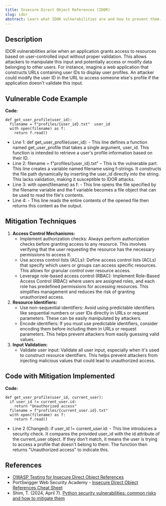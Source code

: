 ```yaml
---
title: Insecure Direct Object References (IDOR)
slug: idor
abstract: Learn what IDOR vulnerabilities are and how to prevent them.
---
```


## Description
IDOR vulnerabilities arise when an application grants access to resources based on user-controlled input without proper validation. This allows attackers to manipulate this input and potentially access or modify data belonging to other users. For instance, imagine a web application that constructs URLs containing user IDs to display user profiles. An attacker could modify the user ID in the URL to access someone else's profile if the application doesn't validate this input.

## Vulnerable Code Example
**Code:**
```
def get_user_profile(user_id):
  filename = f"profiles/{user_id}.txt"  user_id
  with open(filename) as f:
    return f.read()
```
* Line 1: def get_user_profile(user_id): - This line defines a function named get_user_profile that takes a single argument, user_id. This function is intended to retrieve a user's profile information based on their ID.
* Line 2: filename = f"profiles/{user_id}.txt" – This is the vulnerable part. This line creates a variable named filename using f-strings. It constructs the file path dynamically by inserting the user_id directly into the string. This lacks validation, making it susceptible to IDOR attacks.
* Line 3: with open(filename) as f: - This line opens the file specified by the filename variable and the f variable becomes a file object that can be used to read the file's contents.
* Line 4: - This line reads the entire contents of the opened file then returns this content as the output.


## Mitigation Techniques
1. **Access Control Mechanisms:**
   - Implement authorization checks: Always perform authorization checks before granting access to any resource. This involves verifying that the user requesting the resource has the necessary permissions to access it.
   - Use access control lists (ACLs): Define access control lists (ACLs) that specify which users or groups can access specific resources. This allows for granular control over resource access.
   - Leverage role-based access control (RBAC): Implement Role-Based Access Control (RBAC) where users are assigned roles, and each role has predefined permissions for accessing resources. This simplifies management and reduces the risk of granting unauthorized access.
2. **Resource Identifiers:**
   - Use non-sequential identifiers: Avoid using predictable identifiers like sequential numbers or user IDs directly in URLs or request parameters. These can be easily manipulated by attackers. 
   - Encode identifiers: If you must use predictable identifiers, consider encoding them before including them in URLs or request parameters. This helps prevent attackers from easily guessing valid values. 
3. **Input Validation:**
   - Validate user input: Validate all user input, especially when it's used to construct resource identifiers. This helps prevent attackers from injecting malicious values that could lead to unauthorized access.

## Code with Mitigation Implemented
**Code:**
```
def get_user_profile(user_id, current_user):
  if user_id != current_user.id:
    return "Unauthorized access"
  filename = f"profiles/{current_user.id}.txt" 
  with open(filename) as f:
    return f.read()
```
* Line 2 (Changed): if user_id != current_user.id: - This line introduces a security check. It compares the provided user_id with the id attribute of the current_user object. If they don't match, it means the user is trying to access a profile that doesn't belong to them. The function then returns "Unauthorized access" to indicate this.

## References
- [OWASP Testing for Insecure Direct Object References](https://owasp.org/www-project-web-security-testing-guide/latest/4-Web_Application_Security_Testing/05-Authorization_Testing/04-Testing_for_Insecure_Direct_Object_References)
- PortSwigger Web Security Academy - [Insecure Direct Object References Cheat Sheet](https://www.youtube.com/watch?v=Sd8jL96H0hc)
- Shim, T. (2024, April 7). [Python security vulnerabilities: common risks and how to mitigate them](https://www.bitcatcha.com/blog/python-security-vulnerabilities/)